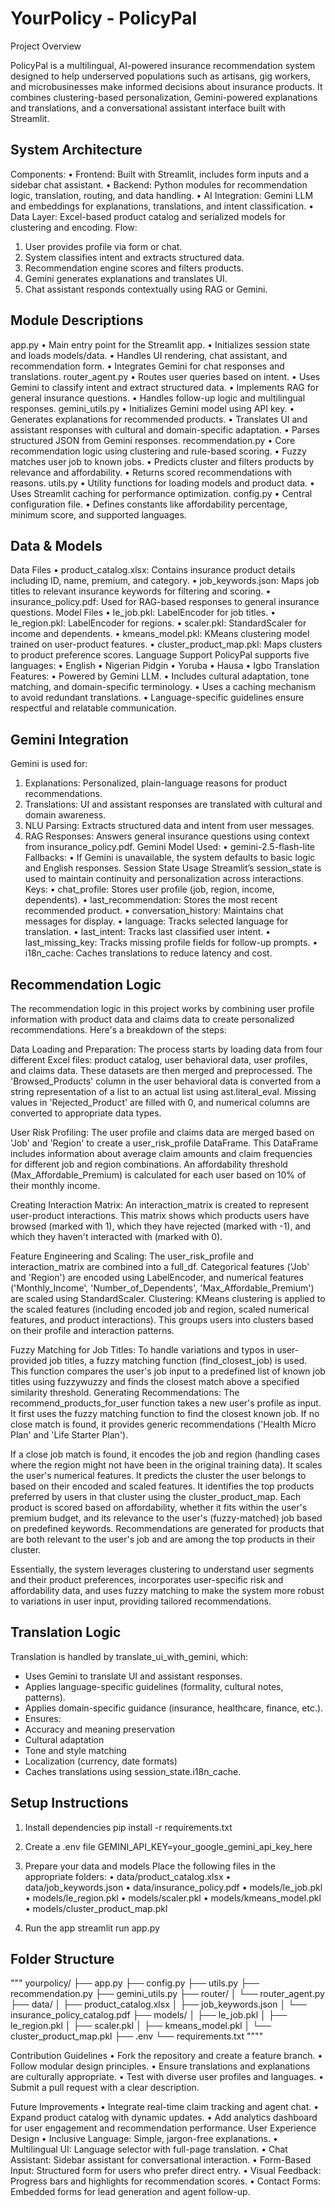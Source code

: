 # YourPolicy - PolicyPal

Project Overview

PolicyPal is a multilingual, AI-powered insurance recommendation system designed to help underserved populations such as artisans, gig workers, and microbusinesses make informed decisions about insurance products. It combines clustering-based personalization, Gemini-powered explanations and translations, and a conversational assistant interface built with Streamlit.

## System Architecture

Components:
•	Frontend: Built with Streamlit, includes form inputs and a sidebar chat assistant.
•	Backend: Python modules for recommendation logic, translation, routing, and data handling.
•	AI Integration: Gemini LLM and embeddings for explanations, translations, and intent classification.
•	Data Layer: Excel-based product catalog and serialized models for clustering and encoding.
Flow:
1.	User provides profile via form or chat.
2.	System classifies intent and extracts structured data.
3.	Recommendation engine scores and filters products.
4.	Gemini generates explanations and translates UI.
5.	Chat assistant responds contextually using RAG or Gemini.

## Module Descriptions
 
app.py
•	Main entry point for the Streamlit app.
•	Initializes session state and loads models/data.
•	Handles UI rendering, chat assistant, and recommendation form.
•	Integrates Gemini for chat responses and translations.
router_agent.py
•	Routes user queries based on intent.
•	Uses Gemini to classify intent and extract structured data.
•	Implements RAG for general insurance questions.
•	Handles follow-up logic and multilingual responses.
gemini_utils.py
•	Initializes Gemini model using API key.
•	Generates explanations for recommended products.
•	Translates UI and assistant responses with cultural and domain-specific adaptation.
•	Parses structured JSON from Gemini responses.
recommendation.py
•	Core recommendation logic using clustering and rule-based scoring.
•	Fuzzy matches user job to known jobs.
•	Predicts cluster and filters products by relevance and affordability.
•	Returns scored recommendations with reasons.
utils.py
•	Utility functions for loading models and product data.
•	Uses Streamlit caching for performance optimization.
config.py
•	Central configuration file.
•	Defines constants like affordability percentage, minimum score, and supported languages.


## Data & Models

 Data Files
•	product_catalog.xlsx: Contains insurance product details including ID, name, premium, and category.
•	job_keywords.json: Maps job titles to relevant insurance keywords for filtering and scoring.
•	insurance_policy.pdf: Used for RAG-based responses to general insurance questions.
Model Files
•	le_job.pkl: LabelEncoder for job titles.
•	le_region.pkl: LabelEncoder for regions.
•	scaler.pkl: StandardScaler for income and dependents.
•	kmeans_model.pkl: KMeans clustering model trained on user-product features.
•	cluster_product_map.pkl: Maps clusters to product preference scores.
Language Support
PolicyPal supports five languages:
•	English
•	Nigerian Pidgin
•	Yoruba
•	Hausa
•	Igbo
Translation Features:
•	Powered by Gemini LLM.
•	Includes cultural adaptation, tone matching, and domain-specific terminology.
•	Uses a caching mechanism to avoid redundant translations.
•	Language-specific guidelines ensure respectful and relatable communication.

## Gemini Integration

Gemini is used for:
1.	Explanations: Personalized, plain-language reasons for product recommendations.
2.	Translations: UI and assistant responses are translated with cultural and domain awareness.
3.	NLU Parsing: Extracts structured data and intent from user messages.
4.	RAG Responses: Answers general insurance questions using context from insurance_policy.pdf.
Gemini Model Used:
•	gemini-2.5-flash-lite
Fallbacks:
•	If Gemini is unavailable, the system defaults to basic logic and English responses.
Session State Usage
Streamlit’s session_state is used to maintain continuity and personalization across interactions.
Keys:
•	chat_profile: Stores user profile (job, region, income, dependents).
•	last_recommendation: Stores the most recent recommended product.
•	conversation_history: Maintains chat messages for display.
•	language: Tracks selected language for translation.
•	last_intent: Tracks last classified user intent.
•	last_missing_key: Tracks missing profile fields for follow-up prompts.
•	i18n_cache: Caches translations to reduce latency and cost.


## Recommendation Logic

The recommendation logic in this project works by combining user profile information with product data and claims data to create personalized recommendations. Here's a breakdown of the steps:

Data Loading and Preparation: The process starts by loading data from four different Excel files: product catalog, user behavioral data, user profiles, and claims data. These datasets are then merged and preprocessed. The 'Browsed_Products' column in the user behavioral data is converted from a string representation of a list to an actual list using ast.literal_eval. Missing values in 'Rejected_Product' are filled with 0, and numerical columns are converted to appropriate data types.

User Risk Profiling: The user profile and claims data are merged based on 'Job' and 'Region' to create a user_risk_profile DataFrame. This DataFrame includes information about average claim amounts and claim frequencies for different job and region combinations. An affordability threshold (Max_Affordable_Premium) is calculated for each user based on 10% of their monthly income.

Creating Interaction Matrix: An interaction_matrix is created to represent user-product interactions. This matrix shows which products users have browsed (marked with 1), which they have rejected (marked with -1), and which they haven't interacted with (marked with 0).

Feature Engineering and Scaling: The user_risk_profile and interaction_matrix are combined into a full_df. Categorical features ('Job' and 'Region') are encoded using LabelEncoder, and numerical features ('Monthly_Income', 'Number_of_Dependents', 'Max_Affordable_Premium') are scaled using StandardScaler.
Clustering: KMeans clustering is applied to the scaled features (including encoded job and region, scaled numerical features, and product interactions). This groups users into clusters based on their profile and interaction patterns.

Fuzzy Matching for Job Titles: To handle variations and typos in user-provided job titles, a fuzzy matching function (find_closest_job) is used. This function compares the user's job input to a predefined list of known job titles using fuzzywuzzy and finds the closest match above a specified similarity threshold.
Generating Recommendations: The recommend_products_for_user function takes a new user's profile as input.
It first uses the fuzzy matching function to find the closest known job. If no close match is found, it provides generic recommendations ('Health Micro Plan' and 'Life Starter Plan').

If a close job match is found, it encodes the job and region (handling cases 
where the region might not have been in the original training data).
It scales the user's numerical features.
It predicts the cluster the user belongs to based on their encoded and scaled features.
It identifies the top products preferred by users in that cluster using the cluster_product_map.
Each product is scored based on affordability, whether it fits within the user's premium budget, and its relevance to the user's (fuzzy-matched) job based on predefined keywords.
Recommendations are generated for products that are both relevant to the user's job and are among the top products in their cluster.

Essentially, the system leverages clustering to understand user segments and their product preferences, incorporates user-specific risk and affordability data, and uses fuzzy matching to make the system more robust to variations in user input, providing tailored recommendations.

## Translation Logic

Translation is handled by translate_ui_with_gemini, which:
-	Uses Gemini to translate UI and assistant responses.
-	Applies language-specific guidelines (formality, cultural notes, patterns).
-	Applies domain-specific guidance (insurance, healthcare, finance, etc.).
-	Ensures:
 -	Accuracy and meaning preservation
 -	Cultural adaptation
 -	Tone and style matching
 -	Localization (currency, date formats)
-	Caches translations using session_state.i18n_cache.

## Setup Instructions
 
1. Install dependencies
pip install -r requirements.txt

3. Create a .env file
GEMINI_API_KEY=your_google_gemini_api_key_here

5. Prepare your data and models
Place the following files in the appropriate folders:
•	data/product_catalog.xlsx
•	data/job_keywords.json
•	data/insurance_policy.pdf
•	models/le_job.pkl
•	models/le_region.pkl
•	models/scaler.pkl
•	models/kmeans_model.pkl
•	models/cluster_product_map.pkl

7. Run the app
streamlit run app.py

## Folder Structure
"""
yourpolicy/
├── app.py
├── config.py
├── utils.py
├── recommendation.py
├── gemini_utils.py
├── router/
│   └── router_agent.py
├── data/
│   ├── product_catalog.xlsx
│   ├── job_keywords.json
│   └── insurance_policy_catalog.pdf
├── models/
│   ├── le_job.pkl
│   ├── le_region.pkl
│   ├── scaler.pkl
│   ├── kmeans_model.pkl
│   └── cluster_product_map.pkl
├── .env
└── requirements.txt
""""

Contribution Guidelines
•	Fork the repository and create a feature branch.
•	Follow modular design principles.
•	Ensure translations and explanations are culturally appropriate.
•	Test with diverse user profiles and languages.
•	Submit a pull request with a clear description.


Future Improvements
•	Integrate real-time claim tracking and agent chat.
•	Expand product catalog with dynamic updates.
•	Add analytics dashboard for user engagement and recommendation performance.
 User Experience Design
•	Inclusive Language: Simple, jargon-free explanations.
•	Multilingual UI: Language selector with full-page translation.
•	Chat Assistant: Sidebar assistant for conversational interaction.
•	Form-Based Input: Structured form for users who prefer direct entry.
•	Visual Feedback: Progress bars and highlights for recommendation scores.
•	Contact Forms: Embedded forms for lead generation and agent follow-up.



